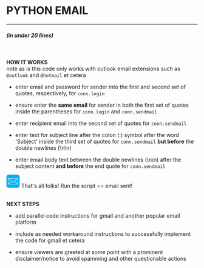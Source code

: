 # PYTHON EMAIL 

---

##### (in under 20 lines)

<br>

**HOW IT WORKS**<br>
note as is this code only works with outlook email extensions such as ```@outlook``` and ```@hotmail``` et cetera 

- enter email and password for sender into the first and second set of quotes, respectively, for ```conn.login```

- ensure enter the **same email** for sender in both the first set of quotes inside the parentheses for ```conn.login``` and ```conn.sendmail``` 

- enter recipient email into the second set of quotes for ```conn.sendmail```

- enter text for subject line after the colon (:) symbol after the word 'Subject' inside the third set of quotes for ```conn.sendmail``` **but before** the double newlines (\n\n)

- enter email body text between the double newlines (\n\n) after the subject content **and before** the end quote for ```conn.sendmail```

<img src="images/emailicon.png" width="7%" />
That's all folks! Run the script == email sent!

<br>
<br>

**NEXT STEPS**
- add parallel code instructions for gmail and another popular email platform

- include as needed workaround instructions to successfully implement the code for gmail et cetera

- ensure viewers are greeted at some point with a prominent disclaimer/notice to avoid spamming and other questionable actions



